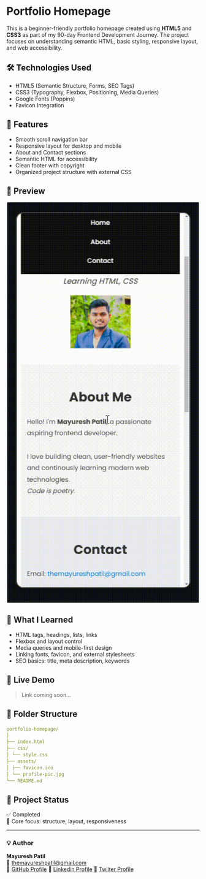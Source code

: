 # Portfolio Homepage 

This is a beginner-friendly portfolio homepage created using **HTML5** and **CSS3** as part of my 90-day Frontend Development Journey. The project focuses on understanding semantic HTML, basic styling, responsive layout, and web accessibility.

## 🛠️ Technologies Used

- HTML5 (Semantic Structure, Forms, SEO Tags)
- CSS3 (Typography, Flexbox, Positioning, Media Queries)
- Google Fonts (Poppins)
- Favicon Integration

## 📱 Features

- Smooth scroll navigation bar
- Responsive layout for desktop and mobile
- About and Contact sections
- Semantic HTML for accessibility
- Clean footer with copyright
- Organized project structure with external CSS

## 📸 Preview

<p align="center">
  <img src="assets/portfolio-homepage.gif" alt="Portfolio Demo" width="500"/>
</p>

## 🧠 What I Learned

- HTML tags, headings, lists, links
- Flexbox and layout control
- Media queries and mobile-first design
- Linking fonts, favicon, and external stylesheets
- SEO basics: title, meta description, keywords

## 🚀 Live Demo

> Link coming soon...

## 📂 Folder Structure
```yaml
portfolio-homepage/
│
├── index.html
├── css/
│ └── style.css
├── assets/
│ ├── favicon.ico
│ └── profile-pic.jpg
└── README.md
```

## 📌 Project Status

✅ Completed  
🎯 Core focus: structure, layout, responsiveness

---

### 💡 Author

**Mayuresh Patil**  
📧 themayureshpatil@gmail.com  
🔗 [GitHub Profile](https://github.com/Mayuresh1008)
🔗 [Linkedin Profile](https://linkedin/in/themayureshpatil)
🔗 [Twiiter Profile](https://x.com/impatilmayuresh)


